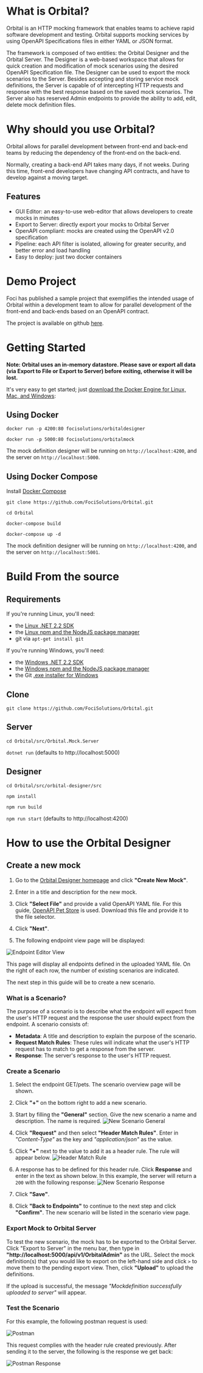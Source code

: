 # What is Orbital?

Orbital is an HTTP mocking framework that enables teams to achieve rapid software development and testing. Orbital supports mocking services by using OpenAPI Specifications files in either YAML or JSON format.

The framework is composed of two entities: the Orbital Designer and the Orbital Server. The Designer is a web-based workspace that allows for quick creation and modification of mock scenarios using the desired OpenAPI Specification file. The Designer can be used to export the mock scenarios to the Server. Besides accepting and storing service mock definitions, the Server is capable of of intercepting HTTP requests and response with the best response based on the saved mock scenarios. The Server also has reserved Admin endpoints to provide the ability to add, edit, delete mock definition files.

# Why should you use Orbital?

Orbital allows for parallel development between front-end and back-end teams by reducing the dependency of the front-end on the back-end.

Normally, creating a back-end API takes many days, if not weeks. During this time, front-end developers have changing API contracts, and have to develop against a moving target.

## Features

- GUI Editor: an easy-to-use web-editor that allows developers to create mocks in minutes
- Export to Server: directly export your mocks to Orbital Server
- OpenAPI compliant: mocks are created using the OpenAPI v2.0 specification
- Pipeline: each API filter is isolated, allowing for greater security, and better error and load handling
- Easy to deploy: just two docker containers

# Demo Project

Foci has published a sample project that exemplifies the intended usage of Orbital within a development team to allow for parallel development of the front-end and back-ends based on an OpenAPI contract.

The project is available on github [here](https://github.com/FociSolutions/Orbital-Demo).

# Getting Started

**Note: Orbital uses an in-memory datastore. Please save or export all data (via Export to File or Export to Server) before exiting, otherwise it will be lost.**

It's very easy to get started; just [download the Docker Engine for Linux, Mac, and Windows](https://hub.docker.com/?overlay=onboarding):

## Using Docker

`docker run -p 4200:80 focisolutions/orbitaldesigner`

`docker run -p 5000:80 focisolutions/orbitalmock`

The mock definition designer will be running on `http://localhost:4200`, and the server on `http://localhost:5000`.

## Using Docker Compose

Install [Docker Compose](https://docs.docker.com/compose/install/)

`git clone https://github.com/FociSolutions/Orbital.git`

`cd Orbital`

`docker-compose build`

`docker-compose up -d`

The mock definition designer will be running on `http://localhost:4200`, and the server on `http://localhost:5001`.

# Build From the source

## Requirements

If you're running Linux, you'll need:

- the [Linux .NET 2.2 SDK](https://docs.microsoft.com/dotnet/core/install/linux-package-managers)
- the [Linux npm and the NodeJS package manager](https://nodejs.org/en/download/package-manager/)
- git via `apt-get install git`

If you're running Windows, you'll need:

- the [Windows .NET 2.2 SDK](https://dotnet.microsoft.com/download/dotnet-core/thank-you/sdk-2.2.100-windows-x64-installer)
- the [Windows npm and the NodeJS package manager](https://nodejs.org/en/download/)
- the Git [.exe installer for Windows](https://git-scm.com/download/win)

## Clone

`git clone https://github.com/FociSolutions/Orbital.git`

## Server

`cd Orbital/src/Orbital.Mock.Server`

`dotnet run` (defaults to http://localhost:5000)

## Designer

`cd Orbital/src/orbital-designer/src`

`npm install`

`npm run build`

`npm run start` (defaults to http://localhost:4200)

# How to use the Orbital Designer

## Create a new mock

1. Go to the [Orbital Designer homepage](http://localhost:4200) and click **"Create New Mock"**.

2. Enter in a title and description for the new mock.

3. Click **"Select File"** and provide a valid OpenAPI YAML file. For this guide, [OpenAPI Pet Store](https://github.com/OAI/OpenAPI-Specification/blob/master/examples/v2.0/yaml/petstore.yaml) is used. Download this file and provide it to the file selector.

4. Click **"Next"**.

5. The following endpoint view page will be displayed:

![Endpoint Editor View](/readme_images/endpointoverview.png)

This page will display all endpoints defined in the uploaded YAML file. On the right of each row, the number of existing scenarios are indicated.

The next step in this guide will be to create a new scenario.

### What is a Scenario?

The purpose of a scenario is to describe what the endpoint will expect from the user's HTTP request and the response the user should expect from the endpoint. A scenario consists of:

- **Metadata**: A title and description to explain the purpose of the scenario.
- **Request Match Rules**: These rules will indicate what the user's HTTP request has to match to get a response from the server.
- **Response**: The server's response to the user's HTTP request.

### Create a Scenario

1. Select the endpoint GET/pets. The scenario overview page will be shown.

2. Click **"+"** on the bottom right to add a new scenario.

3. Start by filling the **"General"** section. Give the new scenario a name and description. The name is required.
   ![New Scenario General](/readme_images/newScenarioGeneral.png)

4. Click **"Request"** and then select **"Header Match Rules"**. Enter in _"Content-Type"_ as the key and _"application/json"_ as the value.

5. Click **"+"** next to the value to add it as a header rule. The rule will appear below.
   ![Header Match Rule](/readme_images/headerMatchRule.png)

6. A response has to be defined for this header rule. Click **Response** and enter in the text as shown below. In this example, the server will return a `200` with the following response:
   ![New Scenario Response](/readme_images/newScenarioResponse.png)

7. Click **"Save"**.

8. Click **"Back to Endpoints"** to continue to the next step and click **"Confirm"**. The new scenario will be listed in the scenario view page.

### Export Mock to Orbital Server

To test the new scenario, the mock has to be exported to the Orbital Server. Click "Export to Server" in the menu bar, then type in **"http://localhost:5000/api/v1/OrbitalAdmin"** as the URL. Select the mock definition(s) that you would like to export on the left-hand side and click `>` to move them to the pending export view. Then, click **"Upload"** to upload the definitions.

If the upload is successful, the message _"Mockdefinition successfully uploaded to server"_ will appear.

### Test the Scenario

For this example, the following postman request is used:

![Postman](/readme_images/postmanRequest.png)

This request complies with the header rule created previously. After sending it to the server, the following is the response we get back:

![Postman Response](/readme_images/postmanResponse.png)
